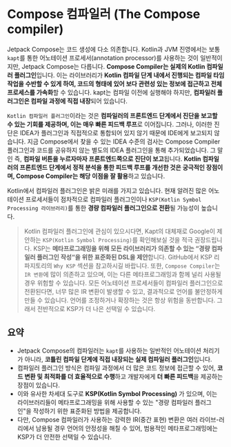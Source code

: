 # Compose 컴파일러 (The Compose compiler)

Jetpack Compose는 코드 생성에 다소 의존합니다. Kotlin과 JVM 진영에서는 보통 `kapt`를 통한 어노테이션 프로세서(annotation processor)를 사용하는 것이 일반적이지만, Jetpack Compose는 다릅니다. **Compose Compiler는 실제의 Kotlin 컴파일러 플러그인**입니다. 이는 라이브러리가 **Kotlin 컴파일 단계 내에서 진행되는 컴파일 타임 작업을 수반할 수 있게 하여, 코드의 형태에 있어 보다 관련성 있는 정보에 접근하고 전체 프로세스를 가속화**할 수 있습니다. kapt는 컴파일 이전에 실행해야 하지만, **컴파일러 플러그인은 컴파일 과정에 직접 내장**되어 있습니다.

`Kotlin 컴파일러 플러그인`이라는 것은 **컴파일러의 프론트엔드 단계에서 진단을 보고할 수 있는 기회를 제공하며, 이는 매우 빠른 피드백 루프**로 이어집니다. 그러나, 이러한 진단은 IDEA가 플러그인과 직접적으로 통합되어 있지 않기 때문에 IDE에게 보고되지 않습니다. 지금 Compose에서 찾을 수 있는 IDEA 수준의 검사는 Compose Compiler 플러그인과 코드를 공유하지 않는 별도의 IDEA 플러그인을 통해 추가되었습니다. 그 말인 즉, **컴파일 버튼을 누르자마자 프론트엔드쪽으로 진단이 보고**됩니다. **Kotlin 컴파일러의 프론트엔드 단계에서 정적 분석을 통한 피드백 루프를 개선한 것은 궁극적인 장점이며, Compose Compiler는 해당 이점을 잘 활용**하고 있습니다.

Kotlin에서 컴파일러 플러그인은 밝은 미래를 가지고 있습니다. 현재 알려진 많은 어노테이션 프로세서들이 점차적으로 컴파일러 플러그인이나 `KSP(Kotlin Symbol Processing 라이브러리)`를 통한 **경량 컴파일러 플러그인으로 전환**될 가능성이 높습니다.


> Kotlin 컴파일러 플러그인에 관심이 있으시다면, Kapt의 대체재로 Google이 제안하는 `KSP(Kotlin Symbol Processing)`를 확인해보실 것을 적극 권장드립니다. KSP는 **메타프로그래밍을 위해 모든 라이브러리가 의존할 수 있는 “경량 컴파일러 플러그인 작성“을 위한 표준화된 DSL을 제안**합니다. GitHub에서 KSP 리파지토리의 `Why KSP` 섹션을 참고하시길 바랍니다. 또한, `Compose Compiler`는 `IR 변환`에 많이 의존하고 있으며, 이는 다른 메타프로그래밍과 함께 널리 사용될 경우 위험할 수 있습니다. 모든 어노테이션 프로세서들이 컴파일러 플러그인으로 전환된다면, 너무 많은 IR 변환이 발생할 수 있고, 결과적으로 언어를 불안정하게 만들 수 있습니다. 언어를 조정하거나 확장하는 것은 항상 위험을 동반합니다. 그래서 전반적으로 KSP가 더 나은 선택일 수 있습니다.

## 요약
* Jetpack Compose의 컴파일러는 `kapt`를 사용하는 일반적인 어노테이션 처리기가 아니라, **코틀린 컴파일 단계에 직접 내장되는 실제 컴파일러 플러그인**입니다.
* 컴파일러 플러그인 방식은 컴파일 과정에서 더 많은 코드 정보에 접근할 수 있어, **코드 변환 및 최적화를 더 효율적으로 수행**하고 개발자에게 **더 빠른 피드백**을 제공하는 장점이 있습니다.
* 이와 유사한 차세대 도구로 **KSP(Kotlin Symbol Processing)** 가 있으며, 이는 라이브러리들이 메타프로그래밍을 위해 사용할 수 있는 "경량 컴파일러 플러그인"을 작성하기 위한 표준화된 방법을 제공합니다.
* 다만, Compose 컴파일러가 사용하는 강력한 IR(중간 표현) 변환은 여러 라이브-러리에서 남용될 경우 언어의 안정성을 해칠 수 있어, 범용적인 메타프로그래밍에는 KSP가 더 안전한 선택일 수 있습니다.
